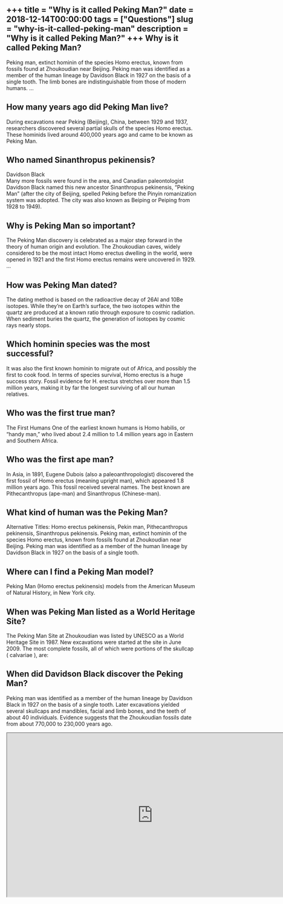 +++
title = "Why is it called Peking Man?"
date = 2018-12-14T00:00:00
tags = ["Questions"]
slug = "why-is-it-called-peking-man"
description = "Why is it called Peking Man?"
+++
Why is it called Peking Man?
----------------------------

Peking man, extinct hominin of the species Homo erectus, known from fossils found at Zhoukoudian near Beijing. Peking man was identified as a member of the human lineage by Davidson Black in 1927 on the basis of a single tooth. The limb bones are indistinguishable from those of modern humans. …

How many years ago did Peking Man live?
---------------------------------------

During excavations near Peking (Beijing), China, between 1929 and 1937, researchers discovered several partial skulls of the species Homo erectus. These hominids lived around 400,000 years ago and came to be known as Peking Man.

Who named Sinanthropus pekinensis?
----------------------------------

Davidson Black  
Many more fossils were found in the area, and Canadian paleontologist Davidson Black named this new ancestor Sinanthropus pekinensis, “Peking Man” (after the city of Beijing, spelled Peking before the Pinyin romanization system was adopted. The city was also known as Beiping or Peiping from 1928 to 1949).

Why is Peking Man so important?
-------------------------------

The Peking Man discovery is celebrated as a major step forward in the theory of human origin and evolution. The Zhoukoudian caves, widely considered to be the most intact Homo erectus dwelling in the world, were opened in 1921 and the first Homo erectus remains were uncovered in 1929. …

How was Peking Man dated?
-------------------------

The dating method is based on the radioactive decay of 26Al and 10Be isotopes. While they’re on Earth’s surface, the two isotopes within the quartz are produced at a known ratio through exposure to cosmic radiation. When sediment buries the quartz, the generation of isotopes by cosmic rays nearly stops.

Which hominin species was the most successful?
----------------------------------------------

It was also the first known hominin to migrate out of Africa, and possibly the first to cook food. In terms of species survival, Homo erectus is a huge success story. Fossil evidence for H. erectus stretches over more than 1.5 million years, making it by far the longest surviving of all our human relatives.

Who was the first true man?
---------------------------

The First Humans One of the earliest known humans is Homo habilis, or “handy man,” who lived about 2.4 million to 1.4 million years ago in Eastern and Southern Africa.

Who was the first ape man?
--------------------------

In Asia, in 1891, Eugene Dubois (also a paleoanthropologist) discovered the first fossil of Homo erectus (meaning upright man), which appeared 1.8 million years ago. This fossil received several names. The best known are Pithecanthropus (ape-man) and Sinanthropus (Chinese-man).

What kind of human was the Peking Man?
--------------------------------------

Alternative Titles: Homo erectus pekinensis, Pekin man, Pithecanthropus pekinensis, Sinanthropus pekinensis. Peking man, extinct hominin of the species Homo erectus, known from fossils found at Zhoukoudian near Beijing. Peking man was identified as a member of the human lineage by Davidson Black in 1927 on the basis of a single tooth.

Where can I find a Peking Man model?
------------------------------------

Peking Man (Homo erectus pekinensis) models from the American Museum of Natural History, in New York city.

When was Peking Man listed as a World Heritage Site?
----------------------------------------------------

The Peking Man Site at Zhoukoudian was listed by UNESCO as a World Heritage Site in 1987. New excavations were started at the site in June 2009. The most complete fossils, all of which were portions of the skullcap ( calvariae ), are:

When did Davidson Black discover the Peking Man?
------------------------------------------------

Peking man was identified as a member of the human lineage by Davidson Black in 1927 on the basis of a single tooth. Later excavations yielded several skullcaps and mandibles, facial and limb bones, and the teeth of about 40 individuals. Evidence suggests that the Zhoukoudian fossils date from about 770,000 to 230,000 years ago.

<iframe allow="accelerometer; autoplay; clipboard-write; encrypted-media; gyroscope; picture-in-picture" allowfullscreen="" class="__youtube_prefs__  epyt-is-override  no-lazyload" data-no-lazy="1" data-origheight="433" data-origwidth="770" data-skipgform_ajax_framebjll="" height="433" id="_ytid_29210" loading="lazy" src="https://www.youtube.com/embed/-5KEsQP5i6M?enablejsapi=1&autoplay=0&cc_load_policy=0&cc_lang_pref=&iv_load_policy=1&loop=0&modestbranding=0&rel=1&fs=1&playsinline=0&autohide=2&theme=dark&color=red&controls=1&" title="YouTube player" width="770"></iframe>